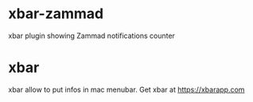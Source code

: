 # xbar-zammad
xbar plugin showing Zammad notifications counter

# xbar
xbar allow to put infos in mac menubar.
Get xbar at https://xbarapp.com
